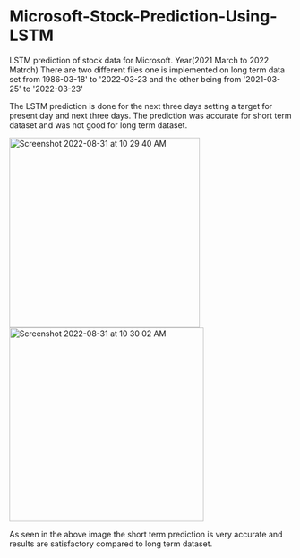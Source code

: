 # Microsoft-Stock-Prediction-Using-LSTM
LSTM prediction of stock data for Microsoft. Year(2021 March to 2022 Matrch) 
There are two different files one is implemented on long term data set from 1986-03-18' to '2022-03-23 and the 
other being from '2021-03-25' to '2022-03-23'

The LSTM prediction is done for the next three days setting a target for present day and next three days. The prediction was accurate for short term dataset 
and was not good for long term dataset. 

<img width="340" alt="Screenshot 2022-08-31 at 10 29 40 AM" src="https://user-images.githubusercontent.com/72412584/187596135-81366436-5418-4867-aa96-a7bf2a5e8d0e.png">
<img width="347" alt="Screenshot 2022-08-31 at 10 30 02 AM" src="https://user-images.githubusercontent.com/72412584/187596178-b2794c86-1db9-45af-8011-87bc3e5eaca4.png">

As seen in the above image the short term prediction is very accurate and results are satisfactory compared to long term dataset.
